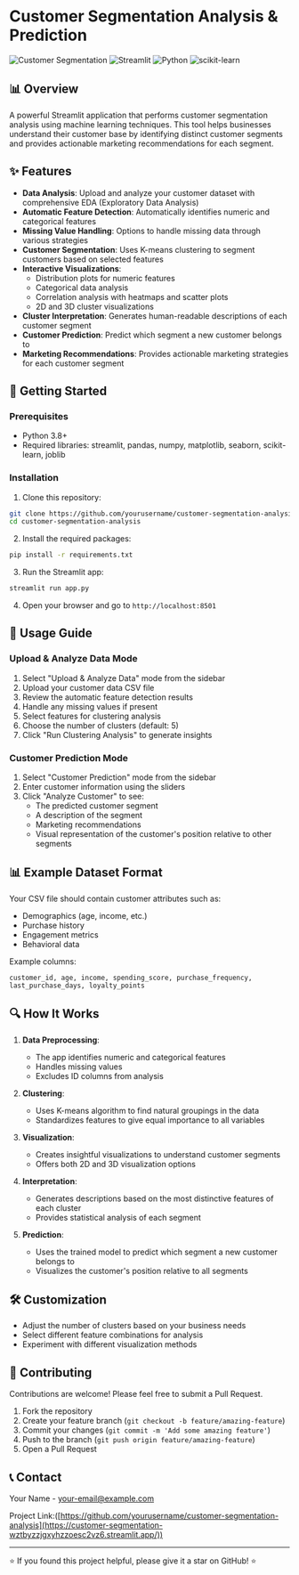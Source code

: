 # Customer Segmentation Analysis & Prediction

![Customer Segmentation](https://img.shields.io/badge/ML-Customer%20Segmentation-brightgreen)
![Streamlit](https://img.shields.io/badge/Streamlit-1.15+-red)
![Python](https://img.shields.io/badge/Python-3.8+-blue)
![scikit-learn](https://img.shields.io/badge/scikit--learn-1.0+-orange)

## 📊 Overview

A powerful Streamlit application that performs customer segmentation analysis using machine learning techniques. This tool helps businesses understand their customer base by identifying distinct customer segments and provides actionable marketing recommendations for each segment.


## ✨ Features

- **Data Analysis**: Upload and analyze your customer dataset with comprehensive EDA (Exploratory Data Analysis)
- **Automatic Feature Detection**: Automatically identifies numeric and categorical features
- **Missing Value Handling**: Options to handle missing data through various strategies
- **Customer Segmentation**: Uses K-means clustering to segment customers based on selected features
- **Interactive Visualizations**: 
  - Distribution plots for numeric features
  - Categorical data analysis
  - Correlation analysis with heatmaps and scatter plots
  - 2D and 3D cluster visualizations
- **Cluster Interpretation**: Generates human-readable descriptions of each customer segment
- **Customer Prediction**: Predict which segment a new customer belongs to
- **Marketing Recommendations**: Provides actionable marketing strategies for each customer segment

## 🚀 Getting Started

### Prerequisites

- Python 3.8+
- Required libraries: streamlit, pandas, numpy, matplotlib, seaborn, scikit-learn, joblib

### Installation

1. Clone this repository:
```bash
git clone https://github.com/yourusername/customer-segmentation-analysis.git
cd customer-segmentation-analysis
```

2. Install the required packages:
```bash
pip install -r requirements.txt
```

3. Run the Streamlit app:
```bash
streamlit run app.py
```

4. Open your browser and go to `http://localhost:8501`

## 📝 Usage Guide

### Upload & Analyze Data Mode

1. Select "Upload & Analyze Data" mode from the sidebar
2. Upload your customer data CSV file
3. Review the automatic feature detection results
4. Handle any missing values if present
5. Select features for clustering analysis
6. Choose the number of clusters (default: 5)
7. Click "Run Clustering Analysis" to generate insights

### Customer Prediction Mode

1. Select "Customer Prediction" mode from the sidebar
2. Enter customer information using the sliders
3. Click "Analyze Customer" to see:
   - The predicted customer segment
   - A description of the segment
   - Marketing recommendations
   - Visual representation of the customer's position relative to other segments

## 📊 Example Dataset Format

Your CSV file should contain customer attributes such as:
- Demographics (age, income, etc.)
- Purchase history
- Engagement metrics
- Behavioral data

Example columns:
```
customer_id, age, income, spending_score, purchase_frequency, last_purchase_days, loyalty_points
```

## 🔍 How It Works

1. **Data Preprocessing**: 
   - The app identifies numeric and categorical features
   - Handles missing values
   - Excludes ID columns from analysis

2. **Clustering**: 
   - Uses K-means algorithm to find natural groupings in the data
   - Standardizes features to give equal importance to all variables

3. **Visualization**: 
   - Creates insightful visualizations to understand customer segments
   - Offers both 2D and 3D visualization options

4. **Interpretation**: 
   - Generates descriptions based on the most distinctive features of each cluster
   - Provides statistical analysis of each segment

5. **Prediction**: 
   - Uses the trained model to predict which segment a new customer belongs to
   - Visualizes the customer's position relative to all segments

## 🛠️ Customization

- Adjust the number of clusters based on your business needs
- Select different feature combinations for analysis
- Experiment with different visualization methods

## 🤝 Contributing

Contributions are welcome! Please feel free to submit a Pull Request.

1. Fork the repository
2. Create your feature branch (`git checkout -b feature/amazing-feature`)
3. Commit your changes (`git commit -m 'Add some amazing feature'`)
4. Push to the branch (`git push origin feature/amazing-feature`)
5. Open a Pull Request

## 📞 Contact

Your Name - [your-email@example.com](mailto:your-email@example.co)

Project Link:([https://github.com/yourusername/customer-segmentation-analysis](https://customer-segmentation-wztbyzzjgxyhzzoesc2vz6.streamlit.app/))

---

⭐️ If you found this project helpful, please give it a star on GitHub! ⭐️
